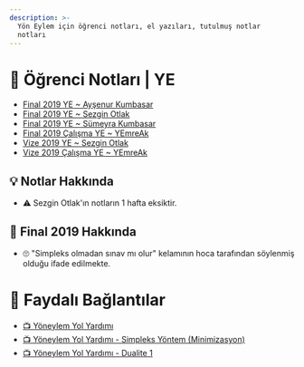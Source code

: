 ```yaml
---
description: >-
  Yön Eylem için öğrenci notları, el yazıları, tutulmuş notlar
  notları
---
```


# 📕 Öğrenci Notları \| YE

<!--YPackage.YGitbookIntegration-tarafından-otomatik-oluşturulmuştur-->

- [Final 2019 YE ~ Ayşenur Kumbasar](Final%202019%20YE%20~%20Ay%C5%9Fenur%20Kumbasar.pdf)
- [Final 2019 YE ~ Sezgin Otlak](Final%202019%20YE%20~%20Sezgin%20Otlak.pdf)
- [Final 2019 YE ~ Sümeyra Kumbasar](Final%202019%20YE%20~%20S%C3%BCmeyra%20Kumbasar.pdf)
- [Final 2019 Çalışma YE ~ YEmreAk](Final%202019%20%C3%87al%C4%B1%C5%9Fma%20YE%20~%20YEmreAk.pdf)
- [Vize 2019 YE ~ Sezgin Otlak](Vize%202019%20YE%20~%20Sezgin%20Otlak.pdf)
- [Vize 2019 Çalışma YE ~ YEmreAk](Vize%202019%20%C3%87al%C4%B1%C5%9Fma%20YE%20~%20YEmreAk.pdf)

<!--YPackage.YGitbookIntegration-tarafından-otomatik-oluşturulmuştur-->

## 💡 Notlar Hakkında

- ⚠️ Sezgin Otlak'ın notların 1 hafta eksiktir.

## 📅 Final 2019 Hakkında

- 🙄 "Simpleks olmadan sınav mı olur" kelamının hoca tarafından söylenmiş olduğu ifade edilmekte.

# 🔗 Faydalı Bağlantılar

- [📺 Yöneylem Yol Yardımı](https://www.youtube.com/user/YoneylemDestek/videos)
- [📺 Yöneylem Yol Yardımı - Simpleks Yöntem (Minimizasyon)](https://www.youtube.com/watch?v=4zfZ3bmTeOc)
- [📺 Yöneylem Yol Yardımı - Dualite 1](https://www.youtube.com/watch?v=t8aEzBOOJFM)
